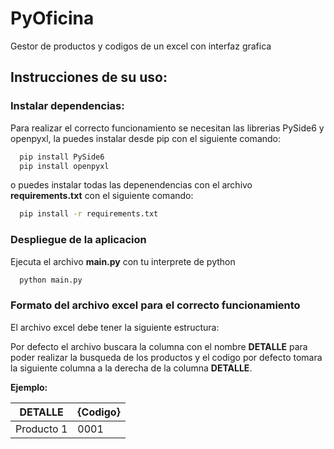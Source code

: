 # PyOficina

Gestor de productos y codigos de un excel con interfaz grafica

## Instrucciones de su uso:

### Instalar dependencias:

Para realizar el correcto funcionamiento se necesitan las librerias PySide6 y openpyxl, la puedes instalar desde pip con el siguiente comando:

```bash
  pip install PySide6
  pip install openpyxl
```
o puedes instalar todas las depenendencias con el archivo **requirements.txt** con el siguiente comando:

```bash
  pip install -r requirements.txt
```

### Despliegue de la aplicacion

Ejecuta el archivo **main.py** con tu interprete de python

```bash
  python main.py
```

### Formato del archivo excel para el correcto funcionamiento

El archivo excel debe tener la siguiente estructura:

Por defecto el archivo buscara la columna con el nombre **DETALLE** para poder realizar la busqueda de los productos y el codigo por defecto tomara la siguiente columna a la derecha de la columna **DETALLE**.

**Ejemplo:**

| DETALLE | {Codigo} |
|--------|--------|
| Producto 1 | 0001 |
